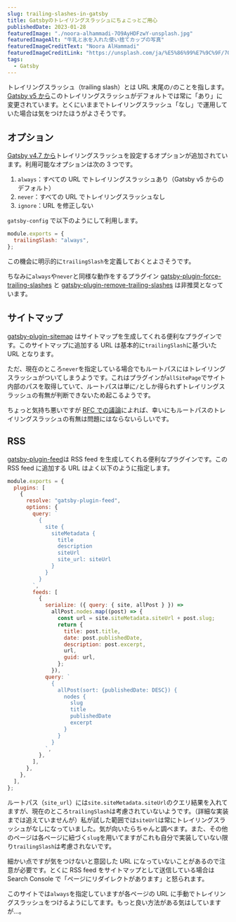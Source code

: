 ```yaml
---
slug: trailing-slashes-in-gatsby
title: Gatsbyのトレイリングスラッシュにちょこっとご用心
publishedDate: 2023-01-28
featuredImage: "./noora-alhammadi-7O9AyHDFzwY-unsplash.jpg"
featuredImageAlt: "牛乳と氷を入れた使い捨てカップの写真"
featuredImageCreditText: "Noora AlHammadi"
featuredImageCreditLink: "https://unsplash.com/ja/%E5%86%99%E7%9C%9F/7O9AyHDFzwY"
tags:
  - Gatsby
---
```


トレイリングスラッシュ（trailing slash）とは URL 末尾の`/`のことを指します。[Gatsby v5 から](https://www.gatsbyjs.com/docs/reference/release-notes/migrating-from-v4-to-v5/#trailingslash-is-set-to-always)このトレイリングスラッシュがデフォルトでは常に「あり」に変更されています。とくにいままでトレイリングスラッシュ「なし」で運用していた場合は気をつけたほうがよさそうです。

## オプション

[Gatsby v4.7 から](https://www.gatsbyjs.com/docs/reference/release-notes/v4.7/#trailingslash-option)トレイリングスラッシュを設定するオプションが追加されています。利用可能なオプションは次の 3 つです。

1. `always`：すべての URL でトレイリングスラッシュあり（Gatsby v5 からのデフォルト）
2. `never`：すべての URL でトレイリングスラッシュなし
3. `ignore`：URL を修正しない

`gatsby-config` で以下のようにして利用します。

```js
module.exports = {
  trailingSlash: "always",
};
```

この機会に明示的に`trailingSlash`を定義しておくとよさそうです。

ちなみに`always`や`never`と同様な動作をするプラグイン [gatsby-plugin-force-trailing-slashes](https://www.gatsbyjs.com/plugins/gatsby-plugin-force-trailing-slashes/) と [gatsby-plugin-remove-trailing-slashes](https://www.gatsbyjs.com/plugins/gatsby-plugin-remove-trailing-slashes/) は非推奨となっています。

## サイトマップ

[gatsby-plugin-sitemap](https://www.gatsbyjs.com/plugins/gatsby-plugin-sitemap/) はサイトマップを生成してくれる便利なプラグインです。このサイトマップに追加する URL は基本的に`trailingSlash`に基づいた URL となります。

ただ、現在のところ`never`を指定している場合でもルートパスにはトレイリングスラッシュがついてしまうようです。これはプラグインが`allSitePage`でサイト内部のパスを取得していて、ルートパスは単に`/`としか得られずトレイリングスラッシュの有無が判断できないため起こるようです。

ちょっと気持ち悪いですが [RFC での議論](https://github.com/gatsbyjs/gatsby/discussions/34205#discussioncomment-1945640)によれば、幸いにもルートパスのトレイリングスラッシュの有無は問題にはならないらしいです。

## RSS

[gatsby-plugin-feed](https://www.gatsbyjs.com/plugins/gatsby-plugin-feed/)は RSS feed を生成してくれる便利なプラグインです。この RSS feed に追加する URL はよく以下のように指定します。

```js {13, 22}
module.exports = {
  plugins: [
    {
      resolve: "gatsby-plugin-feed",
      options: {
        query: `
          {
            site {
              siteMetadata {
                title
                description
                siteUrl
                site_url: siteUrl
              }
            }
          }
        `,
        feeds: [
          {
            serialize: ({ query: { site, allPost } }) =>
              allPost.nodes.map((post) => {
                const url = site.siteMetadata.siteUrl + post.slug;
                return {
                  title: post.title,
                  date: post.publishedDate,
                  description: post.excerpt,
                  url,
                  guid: url,
                };
              }),
            query: `
              {
                allPost(sort: {publishedDate: DESC}) {
                  nodes {
                    slug
                    title
                    publishedDate
                    excerpt
                  }
                }
              }
            `,
          },
        ],
      },
    },
  ],
};
```

ルートパス（`site_url`）には`site.siteMetadata.siteUrl`のクエリ結果を入れてますが、現在のところ`trailingSlash`は考慮されていないようです。（詳細な実装までは追えていませんが）私が試した範囲では`siteUrl`は常にトレイリングスラッシュがなしになっていました。気が向いたらちゃんと調べます。また、その他のページは各ページに紐づく`slug`を用いてますがこれも自分で実装していない限り`trailingSlash`は考慮されないです。

細かい点ですが気をつけないと意図した URL になっていないことがあるので注意が必要です。とくに RSS feed をサイトマップとして送信している場合は Search Console で「ページにリダイレクトがあります」と怒られます。

このサイトでは`always`を指定していますが各ページの URL に手動でトレイリングスラッシュをつけるようにしてます。もっと良い方法がある気はしていますが…。
